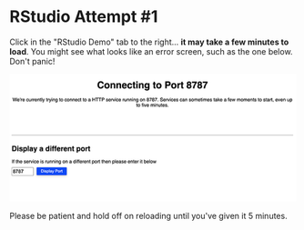 # RStudio Attempt \#1

Click in the "RStudio Demo" tab to the right...
**it may take a few minutes to load**.  You might see what looks like an error screen, such as the one below.  Don't panic!

![Don't panic, this is expected behavior.](load_screen.png)

Please be patient and hold off on reloading until you've given it 5 minutes.
